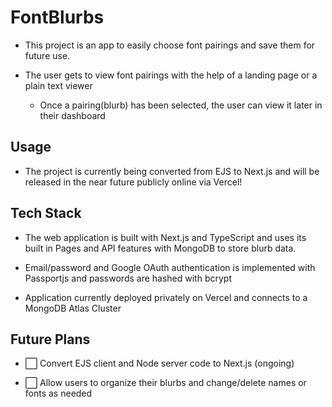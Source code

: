 # FontBlurbs

- This project is an app to easily choose font pairings and save them for future use.

- The user gets to view font pairings with the help of a landing page or a plain text viewer
    - Once a pairing(blurb) has been selected, the user can view it later in their dashboard

## Usage

- The project is currently being converted from EJS to Next.js and will be released in the near future publicly online via Vercel!

## Tech Stack

-  The web application is built with Next.js and TypeScript and uses its built in Pages and API features with MongoDB to store blurb data.

- Email/password and Google OAuth authentication is implemented with Passportjs and passwords are hashed with bcrypt

- Application currently deployed privately on Vercel and connects to a MongoDB Atlas Cluster

## Future Plans

- ⬜️ Convert EJS client and Node server code to Next.js (ongoing)

- ⬜️ Allow users to organize their blurbs and change/delete names or fonts as needed
